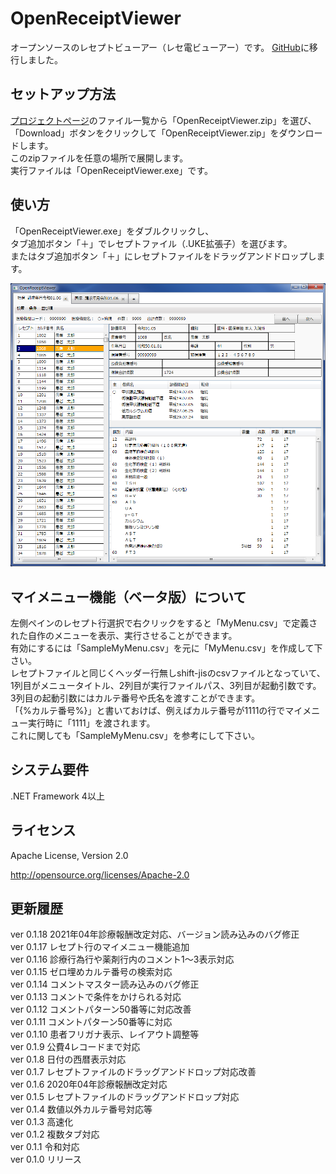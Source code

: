 # OpenReceiptViewer

オープンソースのレセプトビューアー（レセ電ビューアー）です。
[GitHub](https://github.com/akihiro-yamashita/OpenReceiptViewer)に移行しました。

## セットアップ方法

[プロジェクトページ](https://github.com/akihiro-yamashita/OpenReceiptViewer)のファイル一覧から「OpenReceiptViewer.zip」を選び、  
「Download」ボタンをクリックして「OpenReceiptViewer.zip」をダウンロードします。  
このzipファイルを任意の場所で展開します。  
実行ファイルは「OpenReceiptViewer.exe」です。

## 使い方

「OpenReceiptViewer.exe」をダブルクリックし、  
タブ追加ボタン「＋」でレセプトファイル（.UKE拡張子）を選びます。  
またはタブ追加ボタン「＋」にレセプトファイルをドラッグアンドドロップします。

![picture](screen.png)

## マイメニュー機能（ベータ版）について

左側ペインのレセプト行選択で右クリックをすると「MyMenu.csv」で定義された自作のメニューを表示、実行させることができます。  
有効にするには「SampleMyMenu.csv」を元に「MyMenu.csv」を作成して下さい。  
レセプトファイルと同じくヘッダー行無しshift-jisのcsvファイルとなっていて、  
1列目がメニュータイトル、2列目が実行ファイルパス、3列目が起動引数です。  
3列目の起動引数にはカルテ番号や氏名を渡すことができます。  
「{%カルテ番号%}」と書いておけば、例えばカルテ番号が1111の行でマイメニュー実行時に「1111」を渡されます。  
これに関しても「SampleMyMenu.csv」を参考にして下さい。  

## システム要件

.NET Framework 4以上

## ライセンス

Apache License, Version 2.0

http://opensource.org/licenses/Apache-2.0


## 更新履歴

ver 0.1.18   2021年04年診療報酬改定対応、バージョン読み込みのバグ修正  
ver 0.1.17   レセプト行のマイメニュー機能追加  
ver 0.1.16   診療行為行や薬剤行内のコメント1～3表示対応  
ver 0.1.15   ゼロ埋めカルテ番号の検索対応  
ver 0.1.14   コメントマスター読み込みのバグ修正  
ver 0.1.13   コメントで条件をかけられる対応  
ver 0.1.12   コメントパターン50番等に対応改善  
ver 0.1.11   コメントパターン50番等に対応  
ver 0.1.10   患者フリガナ表示、レイアウト調整等  
ver 0.1.9    公費4レコードまで対応  
ver 0.1.8    日付の西暦表示対応  
ver 0.1.7    レセプトファイルのドラッグアンドドロップ対応改善  
ver 0.1.6    2020年04年診療報酬改定対応  
ver 0.1.5    レセプトファイルのドラッグアンドドロップ対応  
ver 0.1.4    数値以外カルテ番号対応等  
ver 0.1.3    高速化  
ver 0.1.2    複数タブ対応  
ver 0.1.1    令和対応  
ver 0.1.0    リリース  
